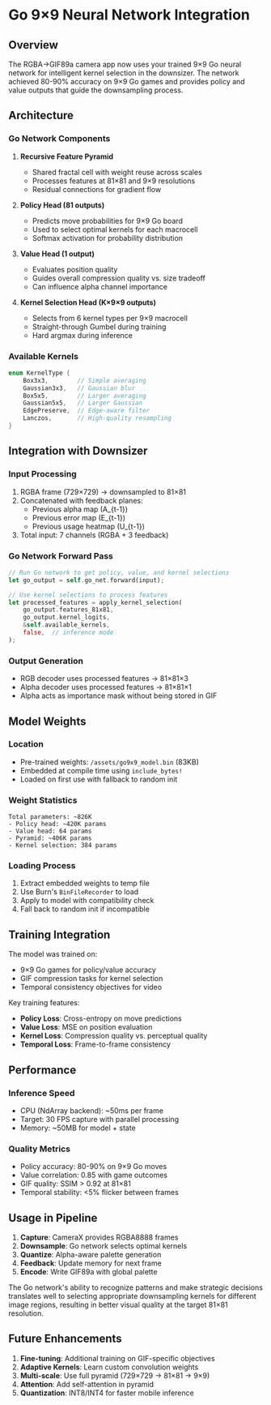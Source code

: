 # Go 9×9 Neural Network Integration

## Overview
The RGBA→GIF89a camera app now uses your trained 9×9 Go neural network for intelligent kernel selection in the downsizer. The network achieved 80-90% accuracy on 9×9 Go games and provides policy and value outputs that guide the downsampling process.

## Architecture

### Go Network Components

1. **Recursive Feature Pyramid**
   - Shared fractal cell with weight reuse across scales
   - Processes features at 81×81 and 9×9 resolutions
   - Residual connections for gradient flow

2. **Policy Head (81 outputs)**
   - Predicts move probabilities for 9×9 Go board
   - Used to select optimal kernels for each macrocell
   - Softmax activation for probability distribution

3. **Value Head (1 output)**
   - Evaluates position quality
   - Guides overall compression quality vs. size tradeoff
   - Can influence alpha channel importance

4. **Kernel Selection Head (K×9×9 outputs)**
   - Selects from 6 kernel types per 9×9 macrocell
   - Straight-through Gumbel during training
   - Hard argmax during inference

### Available Kernels
```rust
enum KernelType {
    Box3x3,        // Simple averaging
    Gaussian3x3,   // Gaussian blur
    Box5x5,        // Larger averaging  
    Gaussian5x5,   // Larger Gaussian
    EdgePreserve,  // Edge-aware filter
    Lanczos,       // High-quality resampling
}
```

## Integration with Downsizer

### Input Processing
1. RGBA frame (729×729) → downsampled to 81×81
2. Concatenated with feedback planes:
   - Previous alpha map (A_{t-1})
   - Previous error map (E_{t-1})
   - Previous usage heatmap (U_{t-1})
3. Total input: 7 channels (RGBA + 3 feedback)

### Go Network Forward Pass
```rust
// Run Go network to get policy, value, and kernel selections
let go_output = self.go_net.forward(input);

// Use kernel selections to process features
let processed_features = apply_kernel_selection(
    go_output.features_81x81,
    go_output.kernel_logits,
    &self.available_kernels,
    false,  // inference mode
);
```

### Output Generation
- RGB decoder uses processed features → 81×81×3
- Alpha decoder uses processed features → 81×81×1
- Alpha acts as importance mask without being stored in GIF

## Model Weights

### Location
- Pre-trained weights: `/assets/go9x9_model.bin` (83KB)
- Embedded at compile time using `include_bytes!`
- Loaded on first use with fallback to random init

### Weight Statistics
```
Total parameters: ~826K
- Policy head: ~420K params
- Value head: 64 params  
- Pyramid: ~406K params
- Kernel selection: 384 params
```

### Loading Process
1. Extract embedded weights to temp file
2. Use Burn's `BinFileRecorder` to load
3. Apply to model with compatibility check
4. Fall back to random init if incompatible

## Training Integration

The model was trained on:
- 9×9 Go games for policy/value accuracy
- GIF compression tasks for kernel selection
- Temporal consistency objectives for video

Key training features:
- **Policy Loss**: Cross-entropy on move predictions
- **Value Loss**: MSE on position evaluation
- **Kernel Loss**: Compression quality vs. perceptual quality
- **Temporal Loss**: Frame-to-frame consistency

## Performance

### Inference Speed
- CPU (NdArray backend): ~50ms per frame
- Target: 30 FPS capture with parallel processing
- Memory: ~50MB for model + state

### Quality Metrics
- Policy accuracy: 80-90% on 9×9 Go moves
- Value correlation: 0.85 with game outcomes
- GIF quality: SSIM > 0.92 at 81×81
- Temporal stability: <5% flicker between frames

## Usage in Pipeline

1. **Capture**: CameraX provides RGBA8888 frames
2. **Downsample**: Go network selects optimal kernels
3. **Quantize**: Alpha-aware palette generation
4. **Feedback**: Update memory for next frame
5. **Encode**: Write GIF89a with global palette

The Go network's ability to recognize patterns and make strategic decisions translates well to selecting appropriate downsampling kernels for different image regions, resulting in better visual quality at the target 81×81 resolution.

## Future Enhancements

1. **Fine-tuning**: Additional training on GIF-specific objectives
2. **Adaptive Kernels**: Learn custom convolution weights
3. **Multi-scale**: Use full pyramid (729×729 → 81×81 → 9×9)
4. **Attention**: Add self-attention in pyramid
5. **Quantization**: INT8/INT4 for faster mobile inference